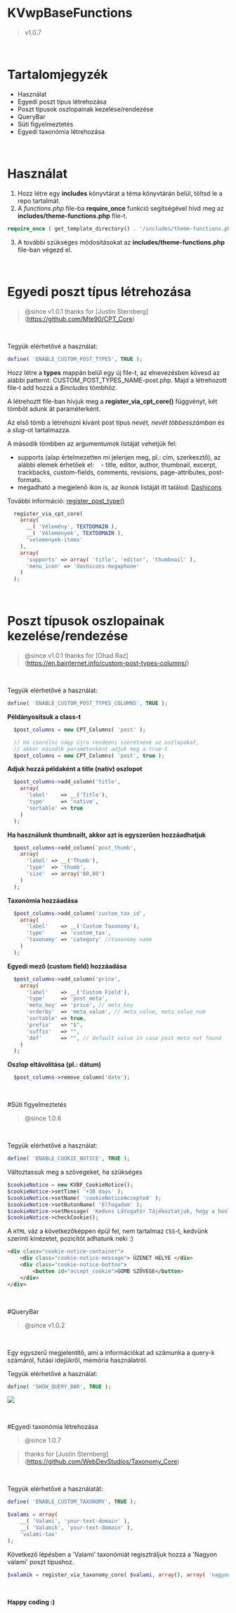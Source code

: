 # KVwpBaseFunctions
>v1.0.7

&nbsp;

# Tartalomjegyzék
* Használat
* Egyedi poszt típus létrehozása
* Poszt típusok oszlopainak kezelése/rendezése
* QueryBar
* Süti figyelmeztetés
* Egyedi taxonómia létrehozása

&nbsp;

# Használat

1. Hozz létre egy **includes** könyvtárat a téma könyvtárán belül, töltsd le a repo tartalmát.
2. A *functions.php* file-ba **require_once** funkció segítségével hívd meg az **includes/theme-functions.php** file-t.

  ```php
  require_once ( get_template_directory() . '/includes/theme-functions.php' );
  ```

3. A további szükséges módosításokat az **includes/theme-functions.php** file-ban végezd el.

&nbsp;

# Egyedi poszt típus létrehozása

>@since v1.0.1
>thanks for [Justin Sternberg] (https://github.com/Mte90/CPT_Core)

&nbsp;

Tegyük elérhetővé a használat:

```php
define( 'ENABLE_CUSTOM_POST_TYPES', TRUE );
```
Hozz létre a **types** mappán belül egy új file-t, az elnevezésben kövesd az alábbi patternt: CUSTOM_POST_TYPES_NAME-post.php. Majd a létrehozott file-t add hozzá a *$includes* tömbhöz.

A létrehoztt file-ban hívjuk meg a **register_via_cpt_core()** függvényt, két tömböt adunk át paraméterként.

Az első tömb a létrehozni kívánt post típus *nevét*, *nevét többesszámban* és a *slug*-ot tartalmazza.

A második tömbben az argumentumok listáját vehetjük fel:
- supports (alap értelmezetten mi jelenjen meg, pl.: cím, szerkesztő), az alábbi elemek érhetőek el:
&nbsp;&nbsp; - title, editor, author, thumbnail, excerpt, trackbacks, custom-fields, comments, revisions, page-attributes, post-formats.
- megadható a megjelenő ikon is, az ikonok listáját itt találod: [Dashicons](https://developer.wordpress.org/resource/dashicons/#admin-tools)

További információ: [register_post_type()](https://developer.wordpress.org/reference/functions/register_post_type/)

```php
  register_via_cpt_core(
    array(
      __( 'Vélemény', TEXTDOMAIN ),
      __( 'Vélemények', TEXTDOMAIN ),
      'velemenyek-items'
    ),
    array(
      'supports' => array( 'title', 'editor', 'thumbnail' ),
      'menu_icon' => 'dashicons-megaphone'
    )
  );
```

&nbsp;

# Poszt típusok oszlopainak kezelése/rendezése
>@since v1.0.1
>thanks for [Ohad Raz] (https://en.bainternet.info/custom-post-types-columns/)

&nbsp;

Tegyük elérhetővé a használat:

```php
define( 'ENABLE_CUSTOM_POST_TYPES_COLUMNS', TRUE );
```

**Példányosítsuk a class-t**

```php
  $post_columns = new CPT_Columns( 'post' );

  // Ha cserélni vagy újra rendezni szerétnénk az oszlopokat,
  // akkor második paraméterként adjuk meg a true-t
  $post_columns = new CPT_Columns( 'post', true );
```

**Adjuk hozzá példaként a title (natív) oszlopot**

```php
  $post_columns->add_column('title',
    array(
      'label'    => __('Title'),
      'type'     => 'native',
      'sortable' => true
    )
  );
```

**Ha használunk thumbnailt, akkor azt is egyszerűen hozzáadhatjuk**

```php
  $post_columns->add_column('post_thumb',
    array(
      'label' => __('Thumb'),
      'type'  => 'thumb',
      'size'  => array('80,80')
    )
  );
```

**Taxonómia hozzáadása**

```php
  $post_columns->add_column('custom_tax_id',
    array(
      'label'    => __('Custom Taxonomy'),
      'type'     => 'custom_tax',
      'taxonomy' => 'category' //taxonomy name
    )
  );
```

**Egyedi mező (custom field) hozzáadása**

```php
  $post_columns->add_column('price',
    array(
      'label'    => __('Custom Field'),
      'type'     => 'post_meta',
      'meta_key' => 'price', // meta_key
      'orderby'  => 'meta_value', // meta_value, meta_value_num
      'sortable' => true,
      'prefix'   => "$",
      'suffix'   => "",
      'def'      => "", // default value in case post meta not found
    )
  );
```

**Oszlop eltávolítása (pl.: dátum)**

```php
  $post_columns->remove_column('date');
```

&nbsp;

#Süti figyelmeztetés
>@since 1.0.6

&nbsp;

Tegyük elérhetővé a használat:

```php
define( 'ENABLE_COOKIE_NOTICE', TRUE );
```
Változtassuk meg a szövegeket, ha szükséges

```php
$cookieNotice = new KVBF_CookieNotice();
$cookieNotice->setTime( '+30 days' );
$cookieNotice->setName( 'cookieNoticeAccepted' );
$cookieNotice->setButonName( 'Elfogadom' );
$cookieNotice->setMessage( 'Kedves Látogató! Tájékoztatjuk, hogy a honlap felhasználói élmény fokozásának érdekében sütiket alkalmazunk. A honlapunk használatával ön a tájékoztatásunkat tudomásul veszi.' );
$cookieNotice->checkCookie();
```

A ```HTML``` váz a következőképpen épül fel, nem tartalmaz ```CSS```-t, kedvünk szerinti kinézetet, pozicítót adhatunk neki :)

```html
<div class="cookie-notice-container">
	<div class="cookie-notice-message"> ÜZENET HELYE </div>
    <div class="cookie-notice-button">
    	<button id="accept_cookie">GOMB SZÖVEGE</button>
    </div>
</div>
```

&nbsp;

#QueryBar
>@since v1.0.2

&nbsp;

Egy egyszerű megjelentítő, ami a információkat ad számunka a query-k számáról, futási idejükről, memória használatról.

Tegyük elérhetővé a használat:

```php
define( 'SHOW_QUERY_BAR', TRUE );
```
![](http://istvankrucsanyica.com/query_bar.jpg)

&nbsp;

#Egyedi taxonómia létrehozása
>@since 1.0.7

>thanks for [Justin Sternberg] (https://github.com/WebDevStudios/Taxonomy_Core)

&nbsp;

Tegyük elérhetővé a használatát:

```php
define( 'ENABLE_CUSTOM_TAXONOMY', TRUE );
```

```php
$valami = array(
	__( 'Valami', 'your-text-domain' ),
	__( 'Valamik', 'your-text-domain' ),
	'valami-tax'
);
```
Következő lépésben a 'Valami' taxonómiát regisztráljuk hozzá a 'Nagyon valami' poszt típushoz.

```php
$valamik = register_via_taxonomy_core( $valami, array(), array( 'nagyon-valami' ) );
```

&nbsp;

**Happy coding :)**

